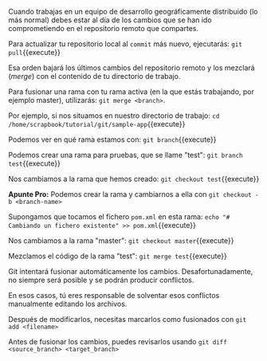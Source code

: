 Cuando trabajas en un equipo de desarrollo geográficamente distribuido (lo más normal) debes estar al día de los cambios que se han ido comprometiendo en el repositorio remoto que compartes.

Para actualizar tu repositorio local al ``commit`` más nuevo, ejecutarás: `git pull`{{execute}}

Esa orden bajará los últimos cambios del repositorio remoto y los mezclará (_merge_) con el contenido de tu directorio de trabajo.

Para fusionar una rama con tu rama activa (en la que estás trabajando, por ejemplo master), utilizarás: ``git merge <branch>``.

Por ejemplo, si nos situamos en nuestro directorio de trabajo: `cd /home/scrapbook/tutorial/git/sample-app`{{execute}}

Podemos ver en qué rama estamos con: `git branch`{{execute}}

Podemos crear una rama para pruebas, que se llame "test": `git branch test`{{execute}}

Nos cambiamos a la rama que hemos creado: `git checkout test`{{execute}}

**Apunte Pro:** Podemos crear la rama y cambiarnos a ella con ``git checkout -b <branch-name>``

Supongamos que tocamos el fichero ``pom.xml`` en esta rama: `echo "# Cambiando un fichero existente" >> pom.xml`{{execute}}

Nos cambiamos a la rama "master": `git checkout master`{{execute}}

Mezclamos el código de la rama "test": `git merge test`{{execute}}

Git intentará fusionar automáticamente los cambios. Desafortunadamente, no siempre será posible y se podrán producir conflictos.

En esos casos, tú eres responsable de solventar esos conflictos manualmente editando los archivos.

Después de modificarlos, necesitas marcarlos como fusionados con ``git add <filename>``

Antes de fusionar los cambios, puedes revisarlos usando ``git diff <source_branch> <target_branch>``